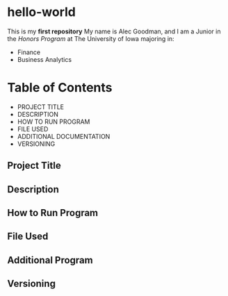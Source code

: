 # hello-world
This is my **first repository**
My name is Alec Goodman, and I am a Junior in the *Honors Program* at The University of Iowa majoring in:
- Finance
- Business Analytics

# Table of Contents
- PROJECT TITLE
- DESCRIPTION
- HOW TO RUN PROGRAM
- FILE USED
- ADDITIONAL DOCUMENTATION
- VERSIONING

## Project Title
## Description
## How to Run Program
## File Used
## Additional Program
## Versioning

